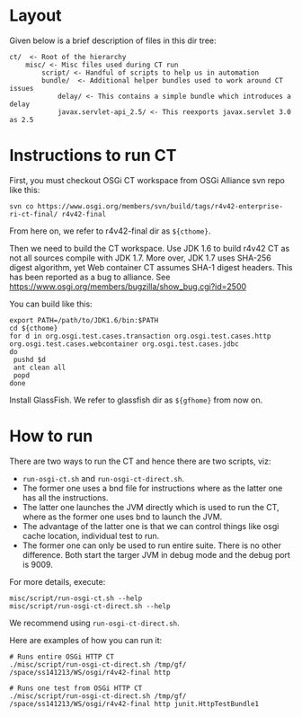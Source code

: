# Layout

Given below is a brief description of files in this dir tree:

```
ct/  <- Root of the hierarchy
    misc/ <- Misc files used during CT run
        script/ <- Handful of scripts to help us in automation
        bundle/  <- Additional helper bundles used to work around CT issues
            delay/ <- This contains a simple bundle which introduces a delay
            javax.servlet-api_2.5/ <- This reexports javax.servlet 3.0 as 2.5
```

# Instructions to run CT

First, you must checkout OSGi CT workspace from OSGi Alliance svn repo like this:

```
svn co https://www.osgi.org/members/svn/build/tags/r4v42-enterprise-ri-ct-final/ r4v42-final
```

From here on, we refer to r4v42-final dir as `${cthome}`. 

Then we need to build the CT workspace. Use JDK 1.6 to build r4v42 CT as not all
 sources compile with JDK 1.7. More over, JDK 1.7 uses SHA-256 digest algorithm,
 yet Web container CT assumes SHA-1 digest headers. This has been reported as a
 bug to alliance. See https://www.osgi.org/members/bugzilla/show_bug.cgi?id=2500

You can build like this:

```
export PATH=/path/to/JDK1.6/bin:$PATH
cd ${cthome}
for d in org.osgi.test.cases.transaction org.osgi.test.cases.http org.osgi.test.cases.webcontainer org.osgi.test.cases.jdbc
do
 pushd $d
 ant clean all
 popd
done
```

Install GlassFish. We refer to glassfish dir as `${gfhome}` from now on.

# How to run

There are two ways to run the CT and hence there are two scripts, viz:
- `run-osgi-ct.sh` and `run-osgi-ct-direct.sh`.
- The former one uses a bnd file for instructions where as the latter one has
 all the instructions.
- The latter one launches the JVM directly which is used to run the CT, where as
 the former one uses bnd to launch the JVM. 
- The advantage of the latter one is that we can control things like osgi cache
 location, individual test to run.
- The former one can only be used to run entire suite. There is no other
 difference. Both start the targer JVM in debug mode and the debug port is 9009.

For more details, execute:

```
misc/script/run-osgi-ct.sh --help
misc/script/run-osgi-ct-direct.sh --help
```

We recommend using `run-osgi-ct-direct.sh`.

Here are examples of how you can run it:

```
# Runs entire OSGi HTTP CT
./misc/script/run-osgi-ct-direct.sh /tmp/gf/ /space/ss141213/WS/osgi/r4v42-final http

# Runs one test from OSGi HTTP CT
./misc/script/run-osgi-ct-direct.sh /tmp/gf/ /space/ss141213/WS/osgi/r4v42-final http junit.HttpTestBundle1
```
